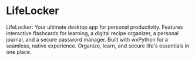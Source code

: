 # LifeLocker
LifeLocker: Your ultimate desktop app for personal productivity. Features interactive flashcards for learning, a digital recipe organizer, a personal journal, and a secure password manager. Built with wxPython for a seamless, native experience. Organize, learn, and secure life's essentials in one place.
